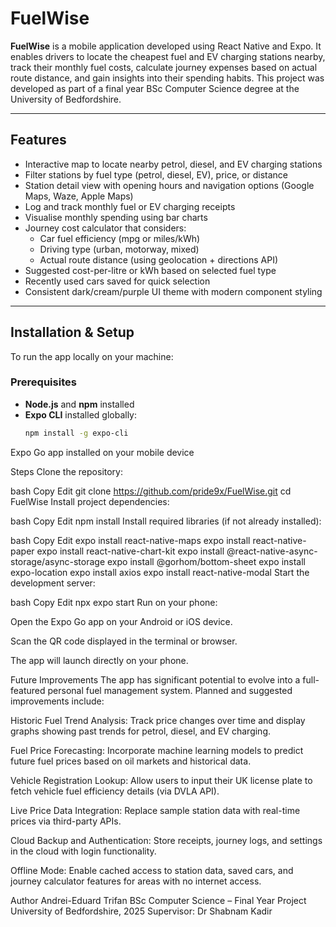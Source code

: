 # FuelWise

**FuelWise** is a mobile application developed using React Native and Expo. It enables drivers to locate the cheapest fuel and EV charging stations nearby, track their monthly fuel costs, calculate journey expenses based on actual route distance, and gain insights into their spending habits. This project was developed as part of a final year BSc Computer Science degree at the University of Bedfordshire.

---

## Features

- Interactive map to locate nearby petrol, diesel, and EV charging stations
- Filter stations by fuel type (petrol, diesel, EV), price, or distance
- Station detail view with opening hours and navigation options (Google Maps, Waze, Apple Maps)
- Log and track monthly fuel or EV charging receipts
- Visualise monthly spending using bar charts
- Journey cost calculator that considers:
  - Car fuel efficiency (mpg or miles/kWh)
  - Driving type (urban, motorway, mixed)
  - Actual route distance (using geolocation + directions API)
- Suggested cost-per-litre or kWh based on selected fuel type
- Recently used cars saved for quick selection
- Consistent dark/cream/purple UI theme with modern component styling

---

## Installation & Setup

To run the app locally on your machine:

### Prerequisites

- **Node.js** and **npm** installed
- **Expo CLI** installed globally:
  ```bash
  npm install -g expo-cli
Expo Go app installed on your mobile device

Steps
Clone the repository:

bash
Copy
Edit
git clone https://github.com/pride9x/FuelWise.git
cd FuelWise
Install project dependencies:

bash
Copy
Edit
npm install
Install required libraries (if not already installed):

bash
Copy
Edit
expo install react-native-maps
expo install react-native-paper
expo install react-native-chart-kit
expo install @react-native-async-storage/async-storage
expo install @gorhom/bottom-sheet
expo install expo-location
expo install axios
expo install react-native-modal
Start the development server:

bash
Copy
Edit
npx expo start
Run on your phone:

Open the Expo Go app on your Android or iOS device.

Scan the QR code displayed in the terminal or browser.

The app will launch directly on your phone.

Future Improvements
The app has significant potential to evolve into a full-featured personal fuel management system. Planned and suggested improvements include:

Historic Fuel Trend Analysis: Track price changes over time and display graphs showing past trends for petrol, diesel, and EV charging.

Fuel Price Forecasting: Incorporate machine learning models to predict future fuel prices based on oil markets and historical data.

Vehicle Registration Lookup: Allow users to input their UK license plate to fetch vehicle fuel efficiency details (via DVLA API).

Live Price Data Integration: Replace sample station data with real-time prices via third-party APIs.

Cloud Backup and Authentication: Store receipts, journey logs, and settings in the cloud with login functionality.

Offline Mode: Enable cached access to station data, saved cars, and journey calculator features for areas with no internet access.

Author
Andrei-Eduard Trifan
BSc Computer Science – Final Year Project
University of Bedfordshire, 2025
Supervisor: Dr Shabnam Kadir
